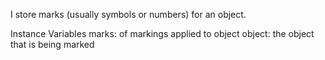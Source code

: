 I store marks (usually symbols or numbers) for an object.

Instance Variables
	marks:		<Set> of markings applied to object
	object:		<Object> the object that is being marked
